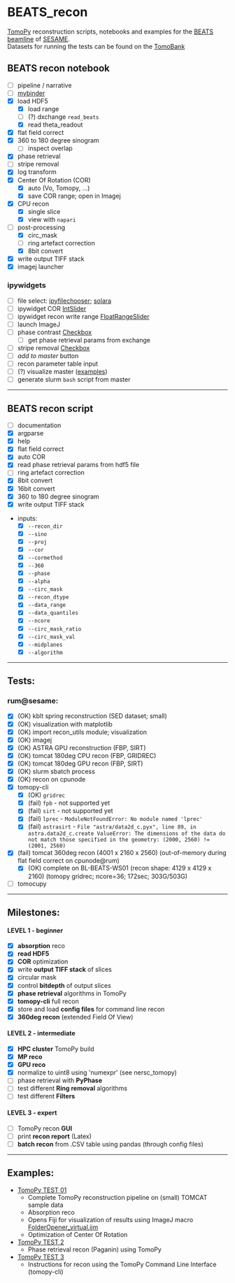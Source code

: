 # BEATS_recon

[TomoPy](https://tomopy.readthedocs.io/en/latest/) reconstruction scripts, notebooks and examples for the [BEATS beamline](https://beats-sesame.eu/) of [SESAME](https://www.sesame.org.jo/). <br />
Datasets for running the tests can be found on the [TomoBank](https://tomobank.readthedocs.io/en/latest/)

## BEATS recon notebook
- [ ] pipeline / narrative
- [ ] [mybinder](https://mybinder.org/)
- [X] load HDF5
  - [X] load range
  - [ ] (?) dxchange `read_beats`
  - [X] read theta_readout
- [X] flat field correct
- [X] 360 to 180 degree sinogram
  - [ ] inspect overlap
- [X] phase retrieval
- [ ] stripe removal
- [X] log transform
- [X] Center Of Rotation (COR)
  - [X] auto (Vo, Tomopy, ...)
  - [X] save COR range; open in Imagej
- [X] CPU recon
  - [X] single slice
  - [X] view with `napari`
- [ ] post-processing
  - [X] circ_mask
  - [ ] ring artefact correction
  - [X] 8bit convert
- [X] write output TIFF stack
- [X] imagej launcher

### ipywidgets
- [ ] file select: [ipyfilechooser](https://github.com/crahan/ipyfilechooser); [solara](https://solara.dev/api/file_browser)
- [ ] ipywidget COR [IntSlider](https://ipywidgets.readthedocs.io/en/stable/examples/Widget%20List.html#intslider)
- [ ] ipywidget recon write range [FloatRangeSlider](https://ipywidgets.readthedocs.io/en/stable/examples/Widget%20List.html#floatrangeslider)
- [ ] launch ImageJ
- [ ] phase contrast [Checkbox](https://ipywidgets.readthedocs.io/en/stable/examples/Widget%20List.html#checkbox)
  - [ ] get phase retrieval params from exchange
- [ ] stripe removal [Checkbox](https://ipywidgets.readthedocs.io/en/stable/examples/Widget%20List.html#checkbox)
- [ ] _add to master_ button
- [ ] recon parameter table input
- [ ] (?) visualize master ([examples](https://pbpython.com/dataframe-gui-overview.html))
- [ ] generate slurm `bash` script from master

---
## BEATS recon script
- [ ] documentation
- [X] argparse
- [X] help
- [X] flat field correct
- [X] auto COR
- [X] read phase retrieval params from hdf5 file
- [ ] ring artefact correction
- [X] 8bit convert
- [X] 16bit convert
- [X] 360 to 180 degree sinogram
- [X] write output TIFF stack
- inputs:
  - [X] `--recon_dir`
  - [X] `--sino`
  - [X] `--proj`
  - [X] `--cor`
  - [x] `--cormethod`
  - [X] `--360`
  - [X] `--phase`
  - [X] `--alpha`
  - [X] `--circ_mask`
  - [X] `--recon_dtype`
  - [X] `--data_range`
  - [X] `--data_quantiles`
  - [X] `--ncore`
  - [X] `--circ_mask_ratio`
  - [X] `--circ_mask_val`
  - [X] `--midplanes`
  - [X] `--algorithm`

---
## Tests:
### rum@sesame:
- [X] (OK) kblt spring reconstruction (SED dataset; small)
- [X] (OK) visualization with matplotlib
- [X] (OK) import recon_utils module; visualization
- [X] (OK) imagej
- [X] (OK) ASTRA GPU reconstruction (FBP, SIRT)
- [X] (OK) tomcat 180deg CPU recon (FBP, GRIDREC)
- [X] (OK) tomcat 180deg GPU recon (FBP, SIRT)
- [X] (OK) slurm sbatch process
- [X] (OK) recon on cpunode
- [X] tomopy-cli
  - [X] (OK) `gridrec`
  - [X] (fail) `fpb` - not supported yet
  - [X] (fail) `sirt` - not supported yet
  - [X] (fail) `lprec` - `ModuleNotFoundError: No module named 'lprec'`
  - [X] (fail) `astrasirt` - `File "astra/data2d_c.pyx", line 89, in astra.data2d_c.create
ValueError: The dimensions of the data do not match those specified in the geometry: (2000, 2560) != (2001, 2560)`
- [X] (fail) tomcat 360deg recon (4001 x 2160 x 2560) (out-of-memory during flat field correct on cpunode@rum)
  - [X] (OK) complete on BL-BEATS-WS01 (recon shape: 4129 x 4129 x 2160) (tomopy gridrec; ncore=36; 172sec; 303G/503G)
- [ ] tomocupy

---
## Milestones:
#### LEVEL 1 - beginner
- [x] **absorption** reco
- [x] **read HDF5**
- [x] **COR** optimization
- [x] write **output TIFF stack** of slices
- [x] circular mask
- [x] control **bitdepth** of output slices
- [x] **phase retrieval** algorithms in TomoPy
- [x] **tomopy-cli** full recon
- [x] store and load **config files** for command line recon
- [x] **360deg recon** (extended Field Of View)
#### LEVEL 2 - intermediate
- [X] **HPC cluster** TomoPy build
- [X] **MP reco**
- [X] **GPU reco**
- [X] normalize to uint8 using 'numexpr' (see nersc_tomopy)
- [ ] phase retrieval with **PyPhase**
- [ ] test different **Ring removal** algorithms
- [ ] test different **Filters**
#### LEVEL 3 - expert
- [ ] TomoPy recon **GUI**
- [ ] print **recon report** (Latex)
- [ ] **batch recon** from .CSV table using pandas (through config files)
___

## Examples:
- [TomoPy TEST 01](examples/TomoPy_test01.ipynb)
    - Complete TomoPy reconstruction pipeline on (small) TOMCAT sample data
    - Absorption reco
    - Opens Fiji for visualization of results using ImageJ macro [FolderOpener_virtual.ijm](https://gitlab.com/sesame_beats/imagej_utils/-/blob/master/macros/FolderOpener_virtual.ijm)
    - Optimization of Center Of Rotation
- [TomoPy TEST 2](examples/phase_retrieval/TomoPy_test02_PhaseRetrieval_TomoPy.ipynb)
    - Phase retrieval recon (Paganin) using TomoPy
- [TomoPy TEST 3](examples/TomoPy_test03_tomopy-cli.ipynb)
    - Instructions for recon using the TomoPy Command Line Interface (tomopy-cli)